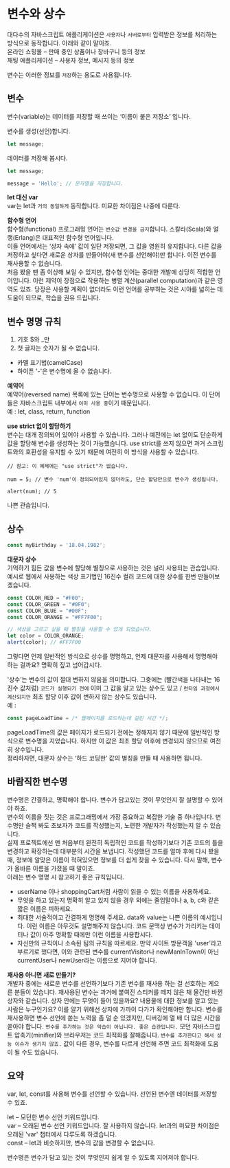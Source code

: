 # 변수와 상수
대다수의 자바스크립트 애플리케이션은 `사용자`나 `서버로부터` 입력받은 정보를 처리하는 방식으로 동작합니다. 아래와 같이 말이죠.  
온라인 쇼핑몰 – 판매 중인 상품이나 장바구니 등의 정보  
채팅 애플리케이션 – 사용자 정보, 메시지 등의 정보  

변수는 이러한 정보를 `저장`하는 용도로 사용됩니다.  

## 변수
변수(variable)는 데이터를 저장할 때 쓰이는 ‘이름이 붙은 저장소’ 입니다.  

변수를 생성(선언)합니다.  
```javascript
let message;
```
데이터를 저장해 봅시다.
```javascript
let message;

message = 'Hello'; // 문자열을 저장합니다.
```

**let 대신 var**  
var는 let과 `거의 동일하게` 동작합니다. 미묘한 차이점은 나중에 다룬다.  

**함수형 언어**  
함수형(functional) 프로그래밍 언어는 `변숫값 변경을 금지`합니다. 스칼라(Scala)와 얼랭(Erlang)은 대표적인 함수형 언어입니다.  
이들 언어에서는 ‘상자 속에’ 값이 일단 저장되면, 그 값을 영원히 유지합니다. 다른 값을 저장하고 싶다면 새로운 상자를 만들어야(새 변수를 선언해야)만 합니다. 이전 변수를 재사용할 수 없습니다.  
처음 봤을 땐 좀 이상해 보일 수 있지만, 함수형 언어는 중대한 개발에 상당히 적합한 언어입니다. 이런 제약이 장점으로 작용하는 병렬 계산(parallel computation)과 같은 영역도 있죠. 당장은 사용할 계획이 없더라도 이런 언어를 공부하는 것은 시야를 넓히는 데 도움이 되므로, 학습을 권유 드립니다.  

## 변수 명명 규칙
1. 기호 $와 _만  
2. 첫 글자는 숫자가 될 수 없습니다.  

- 카멜 표기법(camelCase)  
- 하이픈 '-'은 변수명에 올 수 없습니다.  

**예약어**  
예약어(reversed name) 목록에 있는 단어는 변수명으로 사용할 수 없습니다. 이 단어들은 자바스크립트 내부에서 `이미 사용 중`이기 때문입니다.  
예 : let, class, return, function  

**use strict 없이 할당하기**  
변수는 대개 정의되어 있어야 사용할 수 있습니다. 그러나 예전에는 let 없이도 단순하게 값을 할당해 변수를 생성하는 것이 가능했습니다. use strict를 쓰지 않으면 과거 스크립트와의 호환성을 유지할 수 있기 때문에 여전히 이 방식을 사용할 수 있습니다.  
```javasciprt
// 참고: 이 예제에는 "use strict"가 없습니다.

num = 5; // 변수 'num'이 정의되어있지 않더라도, 단순 할당만으로 변수가 생성됩니다.

alert(num); // 5
```
나쁜 관습입니다.  

## 상수
```javascript
const myBirthday = '18.04.1982';
```

**대문자 상수**   
기억하기 힘든 값을 변수에 할당해 별칭으로 사용하는 것은 널리 사용되는 관습입니다.  
예시로 웹에서 사용하는 색상 표기법인 16진수 컬러 코드에 대한 상수를 한번 만들어보겠습니다.
```javascript
const COLOR_RED = "#F00";
const COLOR_GREEN = "#0F0";
const COLOR_BLUE = "#00F";
const COLOR_ORANGE = "#FF7F00";

// 색상을 고르고 싶을 때 별칭을 사용할 수 있게 되었습니다.
let color = COLOR_ORANGE;
alert(color); // #FF7F00
```

그렇다면 언제 일반적인 방식으로 상수를 명명하고, 언제 대문자를 사용해서 명명해야 하는 걸까요? 명확히 짚고 넘어갑시다.  

'상수’는 변수의 값이 절대 변하지 않음을 의미합니다. 그중에는 (빨간색을 나타내는 16진수 값처럼) `코드가 실행되기 전에` 이미 그 값을 알고 있는 상수도 있고 / `런타임 과정에서 계산되지만` 최초 할당 이후 값이 변하지 않는 상수도 있습니다.  
예 :  
```javascript
const pageLoadTime = /* 웹페이지를 로드하는데 걸린 시간 */;
```
pageLoadTime의 값은 페이지가 로드되기 전에는 정해지지 않기 때문에 일반적인 방식으로 변수명을 지었습니다. 하지만 이 값은 최초 할당 이후에 변경되지 않으므로 여전히 상수입니다.  
정리하자면, 대문자 상수는 ‘하드 코딩한’ 값의 별칭을 만들 때 사용하면 됩니다.  

## 바람직한 변수명
변수명은 간결하고, 명확해야 합니다. 변수가 담고있는 것이 무엇인지 잘 설명할 수 있어야 하죠.  
변수의 이름을 짓는 것은 프로그래밍에서 가장 중요하고 복잡한 기술 중 하나입니다. 변수명만 슬쩍 봐도 초보자가 코드를 작성했는지, 노련한 개발자가 작성했는지 알 수 있습니다.  
실제 프로젝트에선 맨 처음부터 완전히 독립적인 코드를 작성하기보다 기존 코드의 틀을 변경하고 확장하는데 대부분의 시간을 보냅니다. 작성했던 코드를 얼마 후에 다시 봤을 때, 정보에 알맞은 이름이 적혀있으면 정보를 더 쉽게 찾을 수 있습니다. 다시 말해, 변수가 올바른 이름을 가졌을 때 말이죠.  
아래는 변수 명명 시 참고하기 좋은 규칙입니다.  
- userName 이나 shoppingCart처럼 사람이 읽을 수 있는 이름을 사용하세요.
- 무엇을 하고 있는지 명확히 알고 있지 않을 경우 외에는 줄임말이나 a, b, c와 같은 짧은 이름은 피하세요.
- 최대한 서술적이고 간결하게 명명해 주세요. data와 value는 나쁜 이름의 예시입니다. 이런 이름은 아무것도 설명해주지 않습니다. 코드 문맥상 변수가 가리키는 데이터나 값이 아주 명확할 때에만 이런 이름을 사용합시다.
- 자신만의 규칙이나 소속된 팀의 규칙을 따르세요. 만약 사이트 방문객을 'user’라고 부르기로 했다면, 이와 관련된 변수를 currentVisitor나 newManInTown이 아닌 currentUser나 newUser라는 이름으로 지어야 합니다.  

**재사용 아니면 새로 만들기?**  
개발자 중에는 새로운 변수를 선언하기보다 기존 변수를 재사용 하는 걸 선호하는 게으른 분들이 있습니다. 재사용된 변수는 과거에 붙여진 스티커를 떼지 않은 채 물건만 바뀐 상자와 같습니다. 상자 안에는 무엇이 들어 있을까요? 내용물에 대한 정보를 알고 있는 사람은 누구인가요? 이를 알기 위해선 상자에 가까이 다가가 확인해야만 합니다. 변수를 재사용하면 변수 선언에 쏟는 노력을 좀 덜 순 있겠지만, 디버깅에 열 배 더 많은 시간을 쏟아야 합니다. `변수를 추가하는 것은 악습이 아닙니다. 좋은 습관입니다.` 모던 자바스크립트 압축기(minifier)와 브라우저는 코드 최적화를 잘해줍니다. `변수를 추가한다고 해서 성능 이슈가 생기지 않죠.` 값이 다른 경우, 변수를 다르게 선언해 주면 코드 최적화에 도움이 될 수도 있습니다.  

## 요약
var, let, const를 사용해 변수를 선언할 수 있습니다. 선언된 변수엔 데이터를 저장할 수 있죠.  

let – 모던한 변수 선언 키워드입니다.  
var – 오래된 변수 선언 키워드입니다. 잘 사용하지 않습니다. let과의 미묘한 차이점은 오래된 'var' 챕터에서 다루도록 하겠습니다.  
const – let과 비슷하지만, 변수의 값을 변경할 수 없습니다.  

변수명은 변수가 담고 있는 것이 무엇인지 쉽게 알 수 있도록 지어져야 합니다.  

